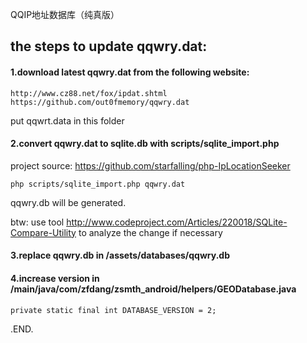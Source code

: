 QQIP地址数据库（纯真版）

## the steps to update qqwry.dat:

#### 1.download latest qqwry.dat from the following website:

	http://www.cz88.net/fox/ipdat.shtml
	https://github.com/out0fmemory/qqwry.dat
	
put qqwrt.data in this folder

#### 2.convert qqwry.dat to sqlite.db with scripts/sqlite_import.php
	
project source: https://github.com/starfalling/php-IpLocationSeeker

	php scripts/sqlite_import.php qqwry.dat

qqwry.db will be generated.

btw: use tool http://www.codeproject.com/Articles/220018/SQLite-Compare-Utility to analyze the change if necessary

#### 3.replace qqwry.db in /assets/databases/qqwry.db

#### 4.increase version in /main/java/com/zfdang/zsmth_android/helpers/GEODatabase.java

	private static final int DATABASE_VERSION = 2;

.END.
